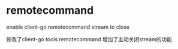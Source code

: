 # remotecommand
enable client-go remotecommand stream to close

修改了client-go tools remotecommand 增加了主动关闭stream的功能
